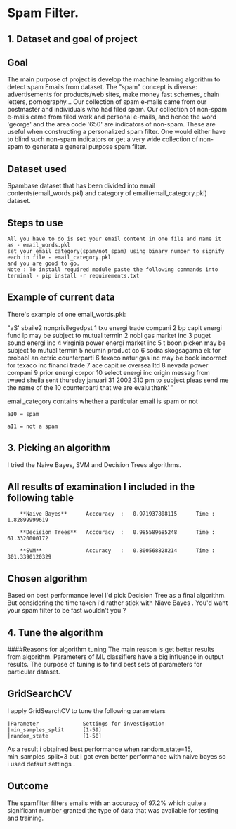 # Spam Filter.

## 1. Dataset and goal of project

## Goal

The main purpose of project is develop the machine learning algorithm to detect spam Emails from dataset.
The "spam" concept is diverse: advertisements for products/web
        sites, make money fast schemes, chain letters, pornography...
	Our collection of spam e-mails came from our postmaster and 
	individuals who had filed spam.  Our collection of non-spam 
	e-mails came from filed work and personal e-mails, and hence
	the word 'george' and the area code '650' are indicators of 
	non-spam.  These are useful when constructing a personalized 
	spam filter.  One would either have to blind such non-spam 
	indicators or get a very wide collection of non-spam to 
	generate a general purpose spam filter.

## Dataset used 
Spambase dataset that has been divided into email contents(email_words.pkl) and category of email(email_category.pkl) dataset. 

## Steps to use
	All you have to do is set your email content in one file and name it as - email_words.pkl
	set your email category(spam/not spam) using binary number to signify each in file - email_category.pkl
	and you are good to go.
	Note : To install required module paste the following commands into terminal - pip install -r requirements.txt

## Example of current data 
There's example of one email_words.pkl: 

"aS' sbaile2 nonprivilegedpst 1 txu energi trade compani 2 bp capit energi fund lp may be subject to mutual termin 2 nobl gas market inc 3 puget sound energi inc 4 virginia power energi market inc 5 t boon picken may be subject to mutual termin 5 neumin product co 6 sodra skogsagarna ek for probabl an ectric counterparti 6 texaco natur gas inc may be book incorrect for texaco inc financi trade 7 ace capit re oversea ltd 8 nevada power compani 9 prior energi corpor 10 select energi inc origin messag from tweed sheila sent thursday januari 31 2002 310 pm to   subject pleas send me the name of the 10 counterparti that we are evalu thank' "

email_category contains whether a particular email is spam or not 

	aI0 = spam

	aI1 = not a spam

## 3. Picking an algorithm
I tried the Naive Bayes, SVM and Decision Trees algorithms. 

## All results of examination I included in the following table


		**Naive Bayes**		 Acccuracy	:	0.971937808115    	Time : 1.82899999619

		**Decision Trees**	 Acccuracy  : 	0.985589685248		Time : 61.3320000172

		**SVM**				 Accuracy   :   0.800568828214		Time : 301.3390120329

## Chosen algorithm
Based on best performance level I'd pick Decision Tree as a final algorithm.
But considering the time taken i'd rather stick with Niave Bayes .
You'd want your spam filter to be fast wouldn't you ?

## 4. Tune the algorithm
####Reasons for algorithm tuning
The main reason is get better results from algorithm. Parameters of ML classifiers have a big influence in output results. 
The purpose of tuning is to find best sets of parameters for particular dataset.

## GridSearchCV
I apply GridSearchCV to tune the following parameters

	|Parameter          	Settings for investigation
	|min_samples_split	 	[1-59]                    
	|random_state	     	[1-50]                    


As a result i obtained best performance when random_state=15, min_samples_split=3
but i got even better performance with naive bayes so i used default settings  . 


## Outcome
The spamfilter filters emails with an accuracy of 97.2% which quite a significant number granted the type of data 
 that was available for testing and training.
